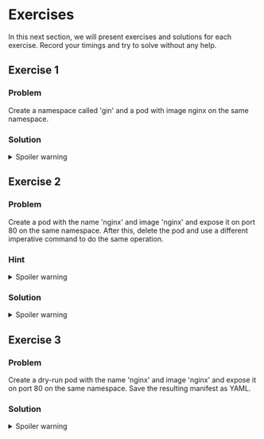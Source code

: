 # Exercises
In this next section, we will present exercises and solutions for each exercise.
Record your timings and try to solve without any help. 

## Exercise 1

### Problem
Create a namespace called 'gin' and a pod with image nginx on the same namespace.

### Solution
<details>
  <summary>Spoiler warning</summary>

  ```
    k create ns gin
    k run nginx --image=nginx --restart=Never -n gin
  ```

</details>


## Exercise 2

### Problem
Create a pod with the name 'nginx' and image 'nginx' and expose it on port 80 on the same namespace.
After this, delete the pod and use a different imperative command to do the same operation.

### Hint

<details>
  <summary>Spoiler warning</summary>

  Imperative commands that create objects are 'create' and 'run'.

</details>

### Solution
<details>
  <summary>Spoiler warning</summary>

  ```
    k run nginx --image=nginx --restart=Never -n gin --port=80
    k delete pod nginx -n gin
    k create deploy nginx --name=nginx --port=80 -n gin
  ```

</details>


## Exercise 3

### Problem
Create a dry-run pod with the name 'nginx' and image 'nginx' and expose it on port 80 on the same namespace. 
Save the resulting manifest as YAML.

### Solution
<details>
  <summary>Spoiler warning</summary>

  ```
    k create deploy nginx --image=nginx -n gin --port=80 --dry-run=client -o yaml > pod.yaml
    k create -f pod.yaml
    or 
    k run nginx --image=nginx --restart=Never --port=80 --dry-run=client -o yaml > k create -n gin -f -
  ```

</details>

